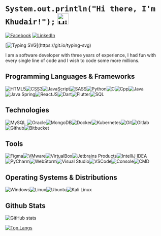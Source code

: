 # `System.out.println("Hi there, I'm Khudair!");` <img src="https://user-images.githubusercontent.com/1303154/88677602-1635ba80-d120-11ea-84d8-d263ba5fc3c0.gif" width="35px" alt="Hi!">

[![Facebook](https://img.shields.io/badge/Facebook-%231877F2.svg?&style=flat-square&logo=facebook&logoColor=white)](https://www.facebook.com/profile.php?id=100009600483614) [![LinkedIn](https://img.shields.io/badge/LinkedIn-%230077B5.svg?&style=flat-square&logo=linkedin&logoColor=white)](#)

[![Typing SVG](https://readme-typing-svg.herokuapp.com?font=comfortaa&color=00EE00&size=24&width=500&lines=Team+Leader;Software+Engineer;and+Cybersecurity+Specialist!;Nice+to+meet+you...)](https://git.io/typing-svg)


I am a software developer with three years of experience, I had fun with every single line of code and I wish to code some more millions.
## Programming Languages & Frameworks

![HTML5](https://img.icons8.com/color/35/html-5.png)![CSS3](https://img.icons8.com/color/35/css3.png)![JavaScript](https://img.icons8.com/color/35/javascript.png)![SASS](https://img.icons8.com/color/35/sass.png)![Python](https://img.icons8.com/color/35/python--v1.png)![C](https://img.icons8.com/color/35/c-programming.png)![Cpp](https://img.icons8.com/color/35/c-plus-plus-logo.png)![Java](https://img.icons8.com/color/35/java-coffee-cup-logo--v1.png)![Java Spring](https://img.icons8.com/?id=90519&size=35)![ReactJS](https://img.icons8.com/plasticine/35/react.png)![Dart](https://img.icons8.com/color/35/dart.png)![Flutter](https://img.icons8.com/color/35/flutter.png)![SQL](https://img.icons8.com/external-soft-fill-juicy-fish/35/external-sql-coding-and-development-soft-fill-soft-fill-juicy-fish.png)

## Technologies

![MySQL](https://img.icons8.com/?id=UFXRpPFebwa2&size=35) ![Oracle](https://img.icons8.com/color/35/oracle-logo.png)![MongoDB](https://img.icons8.com/color/35/mongodb.png)![Docker](https://img.icons8.com/color/35/docker.png)![Kubernetes](https://img.icons8.com/color/35/kubernetes.png)![Git](https://img.icons8.com/color/35/git.png)![Gitlab](https://img.icons8.com/color/35/gitlab.png)![Github](https://img.icons8.com/?id=52539&size=35)![Bitbucket](https://img.icons8.com/color/35/bitbucket.png)

## Tools

![Figma](https://img.icons8.com/?id=8gfeOoqrHqJU&size=35)![VMware](https://img.icons8.com/?id=mkkp6yt38FVq&size=35)![VirtualBox](https://img.icons8.com/?id=38792&size=35)![Jetbrains Products](https://img.icons8.com/color/35/jetbrains.png)![IntelliJ IDEA](https://img.icons8.com/?id=61466&size=35)![PyCharm](https://img.icons8.com/?id=117121&size=35)![WebStorm](https://img.icons8.com/?id=32sNCVhNAx9Y&size=35)![Visual Studio](https://img.icons8.com/?id=y7WGoWNuIWac&size=35)![VSCode](https://img.icons8.com/color/35/visual-studio-code-2019.png)![Console](https://img.icons8.com/color/35/console.png)![CMD](https://img.icons8.com/?id=19291&size=35)

## Operating Systems & Distributions

![Windows](https://img.icons8.com/color/35/windows-10.png)![Linux](https://img.icons8.com/color/35/linux.png)![Ubuntu](https://img.icons8.com/color/35/ubuntu--v1.png)![Kali Linux](https://img.icons8.com/color/35/kali-linux.png)

## Github Stats

![GitHub stats](https://github-readme-stats.vercel.app/api?username=Khader-1&count_private=true&show_icons=true&theme=chartreuse-dark)

[![Top Langs](https://github-readme-stats.vercel.app/api/top-langs/?username=Khader-1&layout=compact)](https://github.com/anuraghazra/github-readme-stats)

